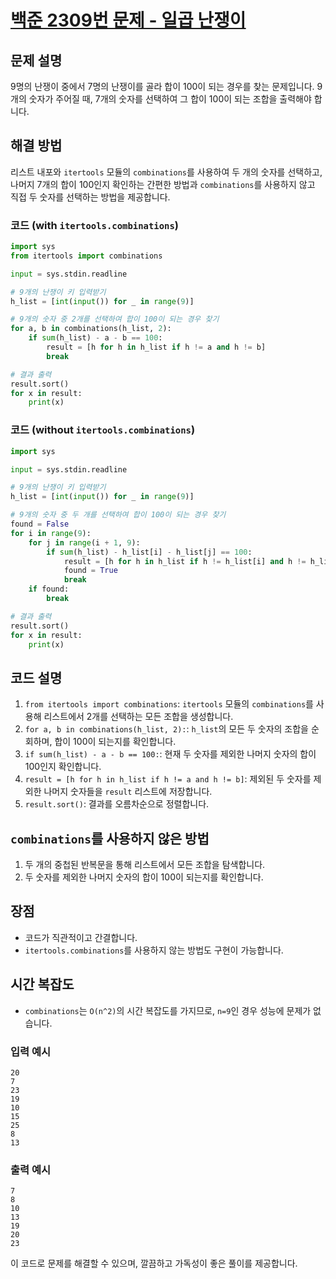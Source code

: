 # [백준 2309번 문제 - 일곱 난쟁이](https://www.acmicpc.net/problem/2309)

## 문제 설명
9명의 난쟁이 중에서 7명의 난쟁이를 골라 합이 100이 되는 경우를 찾는 문제입니다. 9개의 숫자가 주어질 때, 7개의 숫자를 선택하여 그 합이 100이 되는 조합을 출력해야 합니다.

## 해결 방법
리스트 내포와 `itertools` 모듈의 `combinations`를 사용하여 두 개의 숫자를 선택하고, 나머지 7개의 합이 100인지 확인하는 간편한 방법과 `combinations`를 사용하지 않고 직접 두 숫자를 선택하는 방법을 제공합니다.

### 코드 (with `itertools.combinations`)
```python
import sys
from itertools import combinations

input = sys.stdin.readline

# 9개의 난쟁이 키 입력받기
h_list = [int(input()) for _ in range(9)]

# 9개의 숫자 중 2개를 선택하여 합이 100이 되는 경우 찾기
for a, b in combinations(h_list, 2):
    if sum(h_list) - a - b == 100:
        result = [h for h in h_list if h != a and h != b]
        break

# 결과 출력
result.sort()
for x in result:
    print(x)
```

### 코드 (without `itertools.combinations`)
```python
import sys

input = sys.stdin.readline

# 9개의 난쟁이 키 입력받기
h_list = [int(input()) for _ in range(9)]

# 9개의 숫자 중 두 개를 선택하여 합이 100이 되는 경우 찾기
found = False
for i in range(9):
    for j in range(i + 1, 9):
        if sum(h_list) - h_list[i] - h_list[j] == 100:
            result = [h for h in h_list if h != h_list[i] and h != h_list[j]]
            found = True
            break
    if found:
        break

# 결과 출력
result.sort()
for x in result:
    print(x)
```

## 코드 설명
1. `from itertools import combinations`: `itertools` 모듈의 `combinations`를 사용해 리스트에서 2개를 선택하는 모든 조합을 생성합니다.
2. `for a, b in combinations(h_list, 2):`: `h_list`의 모든 두 숫자의 조합을 순회하며, 합이 100이 되는지를 확인합니다.
3. `if sum(h_list) - a - b == 100:`: 현재 두 숫자를 제외한 나머지 숫자의 합이 100인지 확인합니다.
4. `result = [h for h in h_list if h != a and h != b]`: 제외된 두 숫자를 제외한 나머지 숫자들을 `result` 리스트에 저장합니다.
5. `result.sort()`: 결과를 오름차순으로 정렬합니다.

## `combinations`를 사용하지 않은 방법
1. 두 개의 중첩된 반복문을 통해 리스트에서 모든 조합을 탐색합니다.
2. 두 숫자를 제외한 나머지 숫자의 합이 100이 되는지를 확인합니다.

## 장점
- 코드가 직관적이고 간결합니다.
- `itertools.combinations`를 사용하지 않는 방법도 구현이 가능합니다.

## 시간 복잡도
- `combinations`는 `O(n^2)`의 시간 복잡도를 가지므로, `n=9`인 경우 성능에 문제가 없습니다.

### 입력 예시
```
20
7
23
19
10
15
25
8
13
```

### 출력 예시
```
7
8
10
13
19
20
23
```

이 코드로 문제를 해결할 수 있으며, 깔끔하고 가독성이 좋은 풀이를 제공합니다.

